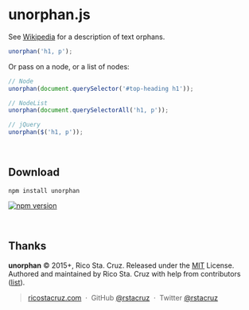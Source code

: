 # unorphan.js

See [Wikipedia](http://en.wikipedia.org/wiki/Widows_and_orphans) for a 
description of text orphans.

```js
unorphan('h1, p');
```

Or pass on a node, or a list of nodes:

```js
// Node
unorphan(document.querySelector('#top-heading h1'));

// NodeList
unorphan(document.querySelectorAll('h1, p'));

// jQuery
unorphan($('h1, p'));
```

<br>

## Download

```
npm install unorphan
```

[![npm version](http://img.shields.io/npm/v/unorphan.svg?style=flat)](https://npmjs.org/package/unorphan "View this project on npm")

<br>

## Thanks

**unorphan** © 2015+, Rico Sta. Cruz. Released under the [MIT] License.<br>
Authored and maintained by Rico Sta. Cruz with help from contributors ([list][contributors]).

> [ricostacruz.com](http://ricostacruz.com) &nbsp;&middot;&nbsp;
> GitHub [@rstacruz](https://github.com/rstacruz) &nbsp;&middot;&nbsp;
> Twitter [@rstacruz](https://twitter.com/rstacruz)

[MIT]: http://mit-license.org/
[contributors]: http://github.com/rstacruz/unorphan/contributors
